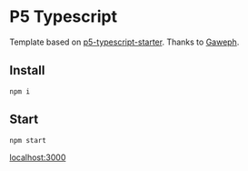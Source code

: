 # P5 Typescript
Template based on [p5-typescript-starter](https://github.com/Gaweph/p5-typescript-starter). Thanks to [Gaweph](https://github.com/Gaweph).

## Install
```
npm i
```

## Start
```
npm start
```

[localhost:3000](http://localhost:3000)
